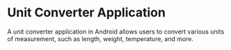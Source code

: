 # Unit Converter Application
A unit converter application in Android allows users to convert various units of measurement, such as length, weight, temperature, and more.
